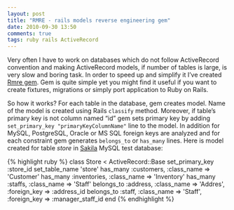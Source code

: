 ```yaml
---
layout: post
title: "RMRE - rails models reverse engineering gem"
date: 2010-09-30 13:50
comments: true
tags: ruby rails ActiveRecord
---
```

Very often I have to work on databases which do not follow ActiveRecord convention and making ActiveRecord models, if number of tables is large, is very slow and boring task. In order to speed up and simplify it I’ve created [Rmre gem](http://github.com/bosko/rmre). Gem is quite simple yet you might find it useful if you want to create fixtures, migrations or simply port application to Ruby on Rails.

So how it works? For each table in the database, gem creates model. Name of the model is created using Rails `classify` method. Moreover, if table’s primary key is not column named “id” gem sets primary key by adding `set_primary_key "primaryKeyColumnName"` line to the model. In addition for MySQL, PostgreSQL, Oracle or MS SQL foreign keys are analyzed and for each constraint gem generates `belongs_to` or `has_many` lines. Here is model created for table *store* in [Sakila](http://dev.mysql.com/doc/sakila/en/sakila.html) MySQL test database:

{% highlight ruby %}
class Store < ActiveRecord::Base
  set_primary_key :store_id
  set_table_name 'store'
  has_many :customers, :class_name => 'Customer'
  has_many :inventories, :class_name => 'Inventory'
  has_many :staffs, :class_name => 'Staff'
  belongs_to :address, :class_name => 'Addres', :foreign_key => :address_id
  belongs_to :staff, :class_name => 'Staff', :foreign_key => :manager_staff_id
end
{% endhighlight %}
